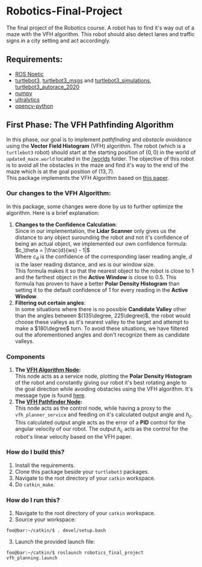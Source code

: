 # Robotics-Final-Project
The final project of the Robotics course. A robot has to find it's way out of a maze with the VFH algorithm. This robot should also detect lanes and traffic signs in a city setting and act accordingly.

## Requirements:
- [ROS Noetic](http://wiki.ros.org/noetic)
- [turtlebot3](https://github.com/ROBOTIS-GIT/turtlebot3), [turtlebot3_msgs](https://github.com/ROBOTIS-GIT/turtlebot3_msgs) and [turtlebot3_simulations](https://github.com/ROBOTIS-GIT/turtlebot3_simulations), [turtlebot3_autorace_2020](https://github.com/ROBOTIS-GIT/turtlebot3_autorace_2020.git)
- [numpy](https://numpy.org/)
- [ultralytics](https://docs.ultralytics.com/)
- [opencv-python](https://pypi.org/project/opencv-python/)

## First Phase: The VFH Pathfinding Algorithm
In this phase, our goal is to implement *pathfinding* and *obstacle avoidance* using the **Vector Field Histogram** (VFH) algorithm. The robot (which is a `turtlebot3` robot) should start at the starting position of $(0, 0)$ in the world of `updated_maze.world` located in the [/worlds](https://github.com/rzninvo/robotics_final_project/tree/main/worlds) folder. The objective of this robot is to avoid all the obstacles in the maze and find it's way to the end of the maze which is at the goal position of $(13, 7)$.   
This package implements the VFH Algorithm based on [this paper](http://www-personal.umich.edu/~ykoren/uploads/The_Vector_Field_HistogramuFast_Obstacle_Avoidance.pdf).

### Our changes to the VFH Algorithm:
In this package, some changes were done by us to further optimize the algorithm. Here is a brief explanation:
1. **Changes to the Confidence Calculation**:   
Since in our implementation, the **Lidar Scanner** only gives us the distance to any object surounding the robot and not it's confidence of being an actual object, we implemented our own confidence formula:   
$c_\theta = |\frac{d}{ws} - 1|$   
Where $c_\theta$ is the confidence of the corresponding laser reading angle, $d$ is the laser reading distance, and $ws$ is our window size.   
This formula makes it so that the nearest object to the robot is close to $1$ and the farthest object in the **Active Window** is close to $0.5$. This formula has proven to have a better **Polar Density Histogram** than setting it to the default confidence of $1$ for every reading in the **Active Window**.
3. **Filtering out certain angles**:   
In some situations where there is no possible **Candidate Valley** other than the angles between $(135\degree, 225\degree)$, the robot would choose these valleys as it's nearest valley to the target and attempt to make a $180\degree$ turn. To avoid these situations, we have filtered out the aforementioned angles and don't recognize them as candidate valleys.

### Components
1. **The [VFH Algorithm Node](https://github.com/rzninvo/robotics_final_project/blob/main/src/vfh_algorithm_node.py):**   
This node acts as a service node, plotting the **Polar Density Histogram** of the robot and constantly giving our robot it's best rotating angle to the goal direction while avoiding obstacles using the VFH algorithm. It's message type is found [here](https://github.com/rzninvo/robotics_final_project/blob/main/srv/vfh_planner.srv).   
2. **The [VFH Pathfinder Node](https://github.com/rzninvo/robotics_final_project/blob/main/src/vfh_pathfinder_node.py):**   
This node acts as the control node, while having a proxy to the `vfh_planner_service` and feeding on it's calculated output angle and $h_c$. This calculated output angle acts as the error of a **PID** control for the angular velocity of our robot. The output $h_c$ acts as the control for the robot's linear velocity based on the VFH paper.

### How do I build this?
1. Install the requirements.
2. Clone this package beside your `turtlebot3` packages.
3. Navigate to the root directory of your `catkin` workspace.
4. Do `catkin_make`.

### How do I run this?
1. Navigate to the root directory of your `catkin` workspace.
2. Source your workspace:   
```console
foo@bar:~/catkin/$ . devel/setup.bash
```
3. Launch the provided launch file:   
```console
foo@bar:~/catkin/$ roslaunch robotics_final_project vfh_planning.launch
```
